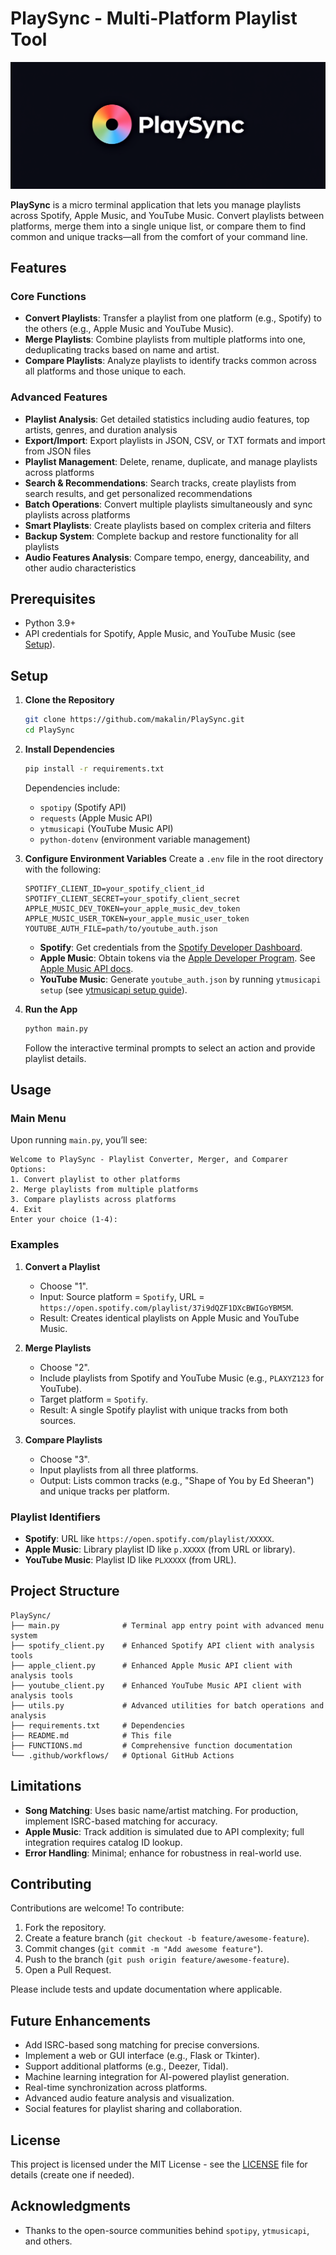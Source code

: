 # PlaySync - Multi-Platform Playlist Tool

![PlaySync Logo](playsync.png)

**PlaySync** is a micro terminal application that lets you manage playlists across Spotify, Apple Music, and YouTube Music. Convert playlists between platforms, merge them into a single unique list, or compare them to find common and unique tracks—all from the comfort of your command line.

## Features

### Core Functions
- **Convert Playlists**: Transfer a playlist from one platform (e.g., Spotify) to the others (e.g., Apple Music and YouTube Music).
- **Merge Playlists**: Combine playlists from multiple platforms into one, deduplicating tracks based on name and artist.
- **Compare Playlists**: Analyze playlists to identify tracks common across all platforms and those unique to each.

### Advanced Features
- **Playlist Analysis**: Get detailed statistics including audio features, top artists, genres, and duration analysis
- **Export/Import**: Export playlists in JSON, CSV, or TXT formats and import from JSON files
- **Playlist Management**: Delete, rename, duplicate, and manage playlists across platforms
- **Search & Recommendations**: Search tracks, create playlists from search results, and get personalized recommendations
- **Batch Operations**: Convert multiple playlists simultaneously and sync playlists across platforms
- **Smart Playlists**: Create playlists based on complex criteria and filters
- **Backup System**: Complete backup and restore functionality for all playlists
- **Audio Features Analysis**: Compare tempo, energy, danceability, and other audio characteristics

## Prerequisites

- Python 3.9+
- API credentials for Spotify, Apple Music, and YouTube Music (see [Setup](#setup)).

## Setup

1. **Clone the Repository**
   ```bash
   git clone https://github.com/makalin/PlaySync.git
   cd PlaySync
   ```

2. **Install Dependencies**
   ```bash
   pip install -r requirements.txt
   ```
   Dependencies include:
   - `spotipy` (Spotify API)
   - `requests` (Apple Music API)
   - `ytmusicapi` (YouTube Music API)
   - `python-dotenv` (environment variable management)

3. **Configure Environment Variables**
   Create a `.env` file in the root directory with the following:
   ```plaintext
   SPOTIFY_CLIENT_ID=your_spotify_client_id
   SPOTIFY_CLIENT_SECRET=your_spotify_client_secret
   APPLE_MUSIC_DEV_TOKEN=your_apple_music_dev_token
   APPLE_MUSIC_USER_TOKEN=your_apple_music_user_token
   YOUTUBE_AUTH_FILE=path/to/youtube_auth.json
   ```
   - **Spotify**: Get credentials from the [Spotify Developer Dashboard](https://developer.spotify.com/dashboard/).
   - **Apple Music**: Obtain tokens via the [Apple Developer Program](https://developer.apple.com/programs/). See [Apple Music API docs](https://developer.apple.com/documentation/applemusicapi).
   - **YouTube Music**: Generate `youtube_auth.json` by running `ytmusicapi setup` (see [ytmusicapi setup guide](https://ytmusicapi.readthedocs.io/en/stable/setup.html)).

4. **Run the App**
   ```bash
   python main.py
   ```
   Follow the interactive terminal prompts to select an action and provide playlist details.

## Usage

### Main Menu
Upon running `main.py`, you’ll see:
```
Welcome to PlaySync - Playlist Converter, Merger, and Comparer
Options:
1. Convert playlist to other platforms
2. Merge playlists from multiple platforms
3. Compare playlists across platforms
4. Exit
Enter your choice (1-4):
```

### Examples

1. **Convert a Playlist**
   - Choose "1".
   - Input: Source platform = `Spotify`, URL = `https://open.spotify.com/playlist/37i9dQZF1DXcBWIGoYBM5M`.
   - Result: Creates identical playlists on Apple Music and YouTube Music.

2. **Merge Playlists**
   - Choose "2".
   - Include playlists from Spotify and YouTube Music (e.g., `PLAXYZ123` for YouTube).
   - Target platform = `Spotify`.
   - Result: A single Spotify playlist with unique tracks from both sources.

3. **Compare Playlists**
   - Choose "3".
   - Input playlists from all three platforms.
   - Output: Lists common tracks (e.g., "Shape of You by Ed Sheeran") and unique tracks per platform.

### Playlist Identifiers
- **Spotify**: URL like `https://open.spotify.com/playlist/XXXXX`.
- **Apple Music**: Library playlist ID like `p.XXXXX` (from URL or library).
- **YouTube Music**: Playlist ID like `PLXXXXX` (from URL).

## Project Structure

```
PlaySync/
├── main.py              # Terminal app entry point with advanced menu system
├── spotify_client.py    # Enhanced Spotify API client with analysis tools
├── apple_client.py      # Enhanced Apple Music API client with analysis tools
├── youtube_client.py    # Enhanced YouTube Music API client with analysis tools
├── utils.py             # Advanced utilities for batch operations and analysis
├── requirements.txt     # Dependencies
├── README.md            # This file
├── FUNCTIONS.md         # Comprehensive function documentation
└── .github/workflows/   # Optional GitHub Actions
```

## Limitations

- **Song Matching**: Uses basic name/artist matching. For production, implement ISRC-based matching for accuracy.
- **Apple Music**: Track addition is simulated due to API complexity; full integration requires catalog ID lookup.
- **Error Handling**: Minimal; enhance for robustness in real-world use.

## Contributing

Contributions are welcome! To contribute:
1. Fork the repository.
2. Create a feature branch (`git checkout -b feature/awesome-feature`).
3. Commit changes (`git commit -m "Add awesome feature"`).
4. Push to the branch (`git push origin feature/awesome-feature`).
5. Open a Pull Request.

Please include tests and update documentation where applicable.

## Future Enhancements

- Add ISRC-based song matching for precise conversions.
- Implement a web or GUI interface (e.g., Flask or Tkinter).
- Support additional platforms (e.g., Deezer, Tidal).
- Machine learning integration for AI-powered playlist generation.
- Real-time synchronization across platforms.
- Advanced audio feature analysis and visualization.
- Social features for playlist sharing and collaboration.

## License

This project is licensed under the MIT License - see the [LICENSE](LICENSE) file for details (create one if needed).

## Acknowledgments

- Thanks to the open-source communities behind `spotipy`, `ytmusicapi`, and others.
